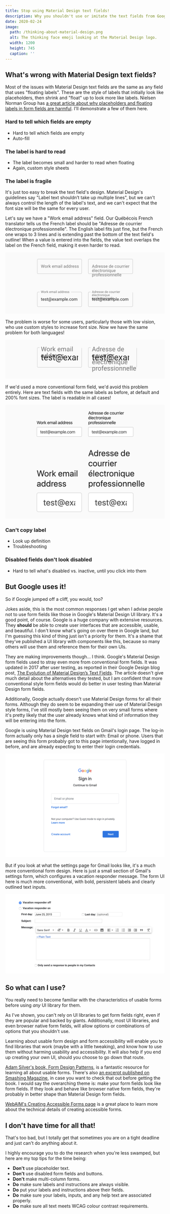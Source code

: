 ```yaml
---
title: Stop using Material Design text fields!
description: Why you shouldn't use or imitate the text fields from Google's Material Design UI library.
date: 2020-02-24
image:
  path: /thinking-about-material-design.png
  alt: The thinking face emoji looking at the Material Design logo.
  width: 1200
  height: 745
  caption: ''
---
```


<!--
  TODO:
  - Update date?
  - Add an introduction?
-->

## What's wrong with Material Design text fields?
Most of the issues with Material Design text fields are the same as any field that uses "floating labels". These are the style of labels that initially look like placeholders, then shrink and "float" up to look more like labels. Nielsen Norman Group has [a great article about why placeholders and floating labels in form fields are harmful](https://www.nngroup.com/articles/form-design-placeholders/). I'll demonstrate a few of them here.

### Hard to tell which fields are empty
<!-- TODO-->
- Hard to tell which fields are empty
- Auto-fill

### The label is hard to read
<!-- TODO-->
- The label becomes small and harder to read when floating
- Again, custom style sheets

### The label is fragile
It's just too easy to break the text field's design. Material Design's guidelines say "Label text shouldn’t take up multiple lines", but we can't always control the length of the label's text, and we can't expect that the font size will be the same for every user.

Let's say we have a "Work email address" field. Our Québécois French translator tells us the French label should be "Adresse de courrier électronique professionnelle". The English label fits just fine, but the French one wraps to 3 lines and is extending past the bottom of the text field's outline! When a value is entered into the fields, the value text overlaps the label on the French field, making it even harder to read.

![2 sets of English and French Material Design text fields. The first 2 have labels and the second 2 have labels and values.](./assets/stop-using-material-design-text-fields/translated-fields-material-design-without-and-with-value.png)

The problem is worse for some users, particularly those with low vision, who use custom styles to increase font size. Now we have the same problem for both languages!

![2 English and French Material Design text fields with the font size increased.](./assets/stop-using-material-design-text-fields/translated-fields-material-design-large-font-size-with-value.png)

If we'd used a more conventional form field, we'd avoid this problem entirely. Here are text fields with the same labels as before, at default and 200% font sizes. The label is readable in all cases!

![2 sets of English and French Reakit text fields with labels and values. The second set has its font size increased.](./assets/stop-using-material-design-text-fields/translated-fields-reakit-default-and-large-font-size-with-value.png)

### Can't copy label
<!-- TODO-->
- Look up definition
- Troubleshooting

### Disabled fields don't look disabled
<!-- TODO-->
- Hard to tell what's disabled vs. inactive, until you click into them

## But Google uses it!
<!-- TODO: Break up this wall of text? -->
So if Google jumped off a cliff, you would, too?

Jokes aside, this is the most common responses I get when I advise people not to use form fields like those in Google's Material Design UI library. It's a good point, of course. Google is a huge company with extensive resources. They **should** be able to create user interfaces that are accessible, usable, and beautiful. I don't know what's going on over there in Google land, but I'm guessing this kind of thing just isn't a priority for them. It's a shame that they've published a UI library with components like this, because so many others will use them and reference them for their own UIs.

They are making improvements though... I think. Google's Material Design form fields used to stray even more from conventional form fields. It was updated in 2017 after user testing, as reported in their Google Design blog post, [The Evolution of Material Design’s Text Fields](https://medium.com/google-design/the-evolution-of-material-designs-text-fields-603688b3fe03). The article doesn't give much detail about the alternatives they tested, but I am confident that more conventional style form fields would do better in user testing than Material Design form fields.

Additionally, Google actually doesn't use Material Design forms for all their forms. Although they do seem to be expanding their use of Material Design style forms, I've still mostly been seeing them on very small forms where it's pretty likely that the user already knows what kind of information they will be entering into the form.

Google is using Material Design text fields on Gmail's login page. The log-in form actually only has a single field to start with: Email or phone. Users that are seeing this form probably got to this page intentionally, have logged in before, and are already expecting to enter their login credentials.

![Gmail login screen which has 1 field: "Email or phone".](./assets/stop-using-material-design-text-fields/gmail-login.png)

But if you look at what the settings page for Gmail looks like, it's a much more conventional form design. Here is just a small section of Gmail's settings form, which configures a vacation responder message. The form UI here is much more conventional, with bold, persistent labels and clearly outlined text inputs.

![Gmail's vacation responder settings area. There are several fields. Some are prefilled.](./assets/stop-using-material-design-text-fields/gmail-vacation-responder.png)

## So what can I use?
You really need to become familiar with the characteristics of usable forms before using *any* UI library for them.

As I've shown, you can't rely on UI libraries to get form fields right, even if they are popular and backed by giants. Additionally, most UI libraries, and even browser native form fields, will allow options or combinations of options that you shouldn't use.

Learning about usable form design and form accessibility will enable you to find libraries that work (maybe with a little tweaking), and know how to use them without harming usability and accessibility. It will also help if you end up creating your own UI, should you choose to go down that route.

[Adam Silver's book, Form Design Patterns](https://formdesignpatterns.com/), is a fantastic resource for learning all about usable forms. There's also [an excerpt published on Smashing Magazine](https://www.smashingmagazine.com/2018/10/form-design-patterns-excerpt-a-registration-form/), in case you want to check that out before getting the book. I would say the overarching theme is: make your form fields look like form fields. If they look and behave like browser native form fields, they're probably in better shape than Material Design form fields.

[WebAIM's Creating Accessible Forms page](https://webaim.org/techniques/forms/) is a great place to learn more about the technical details of creating accessible forms.

## I don't have time for all that!
That's too bad, but I totally get that sometimes you are on a tight deadline and just can't do anything about it.

I highly encourage you to do the research when you're less swamped, but here are my top tips for the time being:
- **Don't** use placeholder text.
- **Don't** use disabled form fields and buttons.
- **Don't** make multi-column forms.
- **Do** make sure labels and instructions are always visible.
- **Do** put your labels and instructions above their fields.
- **Do** make sure your labels, inputs, and any help text are associated properly.
- **Do** make sure all text meets WCAG colour contrast requirements.

<!--
[Reakit](https://reakit.io/)
-->
